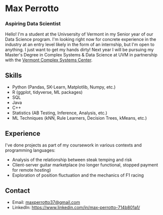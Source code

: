 # Max Perrotto
### Aspiring Data Scientist

Hello! I'm a student at the Univsersity of Vermont in my Senior year of our Data Science program.
I'm looking right now for concrete experience in the industry at an entry level likely in the form of an internship, but I'm open to anything. I just want to get my hands dirty!
Next year I will be pursuing my Master's Degree in Complex Systems & Data Science at UVM in partnership with the [Vermont Complex Systems Center](https://vermontcomplexsystems.org/).

## Skills
 - Python (Pandas, SK-Learn, Matplotlib, Numpy, etc.)
 - R (ggplot, tidyverse, ML packages)
 - SQL
 - Java
 - C++
 - Statistics (AB Testing, Inference, Analysis, etc.)
 - ML Techniques (kNN, Rule Learners, Decision Trees, kMeans, etc.)

## Experience

I've done projects as part of my coursework in various contexts and programming languages:
- Analysis of the relationship between steak temping and risk
- Client-server guitar marketplace (no longer functional, stopped payment for remote hosting)
- Exploration of position fluctuation and the mechanics of F1 racing

## Contact
- Email: maxperrotto37@gmail.com
- LinkedIn: https://www.linkedin.com/in/max-perrotto-714b801a1/
